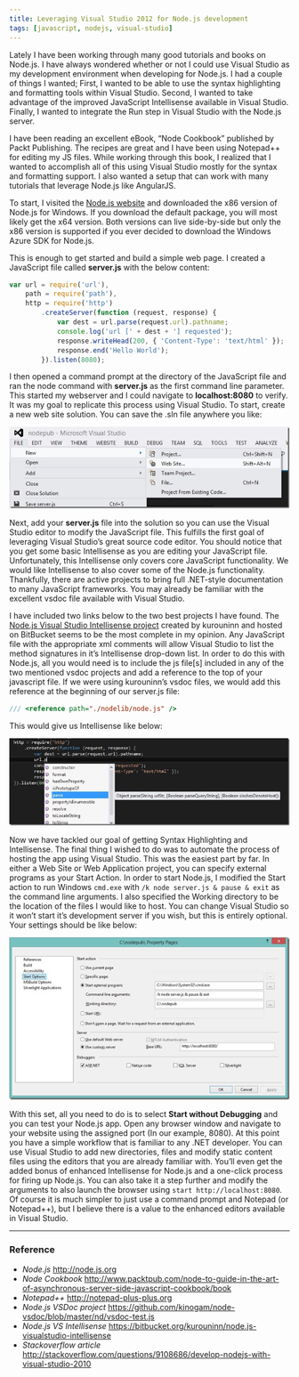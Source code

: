 ```yaml
---
title: Leveraging Visual Studio 2012 for Node.js development
tags: [javascript, nodejs, visual-studio]
---
```


Lately I have been working through many good tutorials and books on Node.js. I have always wondered whether or not I could use Visual Studio as my development environment when developing for Node.js. I had a couple of things I wanted; First, I wanted to be able to use the syntax highlighting and formatting tools within Visual Studio. Second, I wanted to take advantage of the improved JavaScript Intellisense available in Visual Studio. Finally, I wanted to integrate the Run step in Visual Studio with the Node.js server.

I have been reading an excellent eBook, “Node Cookbook” published by Packt Publishing. The recipes are great and I have been using Notepad++ for editing my JS files. While working through this book, I realized that I wanted to accomplish all of this using Visual Studio mostly for the syntax and formatting support. I also wanted a setup that can work with many tutorials that leverage Node.js like AngularJS.

To start, I visited the [Node.js website](http://www.nodejs.org/) and downloaded the x86 version of Node.js for Windows. If you download the default package, you will most likely get the x64 version. Both versions can live side-by-side but only the x86 version is supported if you ever decided to download the Windows Azure SDK for Node.js.

This is enough to get started and build a simple web page. I created a JavaScript file called **server.js** with the below content:

``` javascript
var url = require('url'),
    path = require('path'),
    http = require('http')
        .createServer(function (request, response) {
            var dest = url.parse(request.url).pathname;
            console.log('url [' + dest + '] requested');
            response.writeHead(200, { 'Content-Type': 'text/html' });
            response.end('Hello World');
        }).listen(8080);
```

I then opened a command prompt at the directory of the JavaScript file and ran the node command with **server.js** as the first command line parameter. This started my webserver and I could navigate to **localhost:8080** to verify. It was my goal to replicate this process using Visual Studio. To start, create a new web site solution. You can save the .sln file anywhere you like:

![Visual Studio New Web Site Solution](/content/img/import_VS2012NewWebSite_thumb.jpg)

Next, add your **server.js** file into the solution so you can use the Visual Studio editor to modify the JavaScript file. This fulfills the first goal of leveraging Visual Studio’s great source code editor. You should notice that you get some basic Intellisense as you are editing your JavaScript file. Unfortunately, this Intellisense only covers core JavaScript functionality. We would like Intellisense to also cover some of the Node.js functionality. Thankfully, there are active projects to bring full .NET-style documentation to many JavaScript frameworks. You may already be familiar with the excellent vsdoc file available with Visual Studio.

I have included two links below to the two best projects I have found. The [Node.js Visual Studio Intellisense project](https://bitbucket.org/kurouninn/node.js-visualstudio-intellisense) created by kurouninn and hosted on BitBucket seems to be the most complete in my opinion. Any JavaScript file with the appropriate xml comments will allow Visual Studio to list the method signatures in it’s Intellisense drop-down list. In order to do this with Node.js, all you would need is to include the js file[s] included in any of the two mentioned vsdoc projects and add a reference to the top of your javascript file. If we were using kurouninn’s vsdoc files, we would add this reference at the beginning of our server.js file:

``` javascript     
/// <reference path="./nodelib/node.js" />
```

This would give us Intellisense like below:

![Node.js Intellisense](/content/img/import_VS2012JSIntellisense_thumb.jpg)

Now we have tackled our goal of getting Syntax Highlighting and Intellisense. The final thing I wished to do was to automate the process of hosting the app using Visual Studio. This was the easiest part by far. In either a Web Site or Web Application project, you can specify external programs as your Start Action. In order to start Node.js, I modified the Start action to run Windows `cmd.exe` with `/k node server.js & pause & exit` as the command line arguments. I also specified the Working directory to be the location of the files I would like to host. You can change Visual Studio so it won’t start it’s development server if you wish, but this is entirely optional. Your settings should be like below:

![Visual Studio Project Property Page](/content/img/import_VS2012NodeJSSettings_thumb.jpg)

With this set, all you need to do is to select **Start without Debugging** and you can test your Node.js app. Open any browser window and navigate to your website using the assigned port (In our example, 8080). At this point you have a simple workflow that is familiar to any .NET developer. You can use Visual Studio to add new directories, files and modify static content files using the editors that you are already familiar with. You’ll even get the added bonus of enhanced Intellisense for Node.js and a one-click process for firing up Node.js. You can also take it a step further and modify the arguments to also launch the browser using `start http://localhost:8080`. Of course it is much simpler to just use a command prompt and Notepad (or Notepad++), but I believe there is a value to the enhanced editors available in Visual Studio.

---

### Reference

* *Node.js* http://node.js.org
* *Node Cookbook* http://www.packtpub.com/node-to-guide-in-the-art-of-asynchronous-server-side-javascript-cookbook/book
* *Notepad++* http://notepad-plus-plus.org
* *Node.js VSDoc project* https://github.com/kinogam/node-vsdoc/blob/master/nd/vsdoc-test.js
* *Node.js VS Intellisense* https://bitbucket.org/kurouninn/node.js-visualstudio-intellisense
* *Stackoverflow article* http://stackoverflow.com/questions/9108686/develop-nodejs-with-visual-studio-2010

